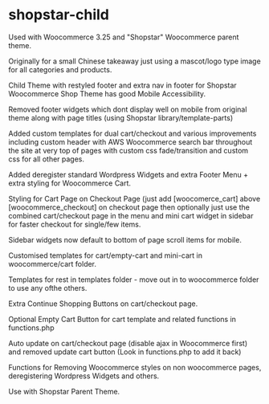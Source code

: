 # shopstar-child
Used with Woocommerce 3.25 and "Shopstar" Woocommerce parent theme.

Originally for a small Chinese takeaway just using a mascot/logo type image for all categories and products.

Child Theme with restyled footer and extra nav in footer for Shopstar Woocommerce Shop Theme has good Mobile Accessibility.

Removed footer widgets which dont display well on mobile from original theme along with page titles (using Shopstar library/template-parts)

Added custom templates for dual cart/checkout and various improvements including custom header with AWS Woocommerce search bar throughout the site at very top of pages with custom css fade/transition and custom css for all other pages.

Added deregister standard Wordpress Widgets and extra Footer Menu + extra styling for Woocommerce Cart.

Styling for Cart Page on Checkout Page (just add [woocomerce_cart] above [woocommerce_checkout] on checkout page then optionally just use the combined cart/checkout page in the menu and mini cart widget in sidebar for faster checkout for single/few items.

Sidebar widgets now default to bottom of page scroll items for mobile.

Customised templates for cart/empty-cart and mini-cart in woocommerce/cart folder.

Templates for rest in templates folder - move out in to woocommerce folder to use any ofthe others.

Extra Continue Shopping Buttons on cart/checkout page.

Optional Empty Cart Button for cart template and related functions in functions.php

Auto update on cart/checkout page (disable ajax in Woocommerce first) and removed update cart button (Look in functions.php to add it back)

Functions for Removing Woocommerce styles on non woocommerce pages, deregistering Wordpress Widgets and others.

Use with Shopstar Parent Theme.
